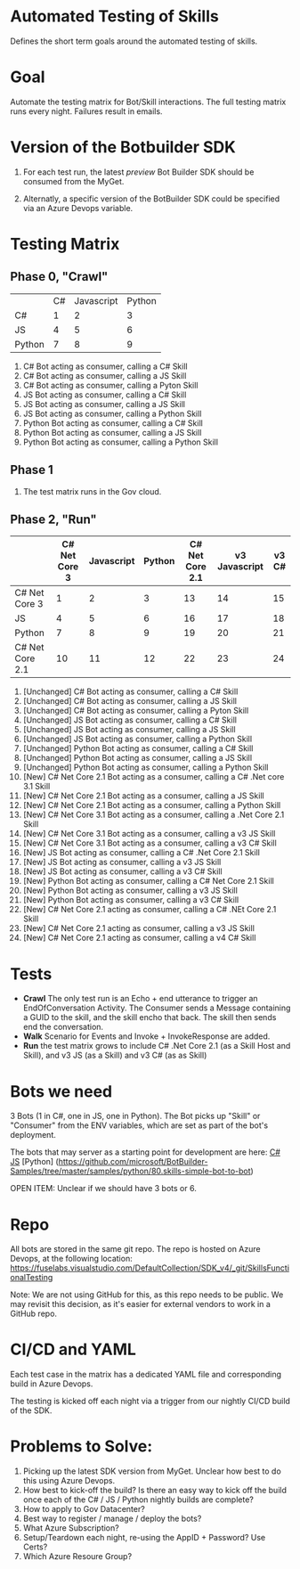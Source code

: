 # Automated Testing of Skills
Defines the short term goals around the automated testing of skills. 

# Goal
Automate the testing matrix for Bot/Skill interactions. The full testing matrix runs every night. Failures result in emails. 

# Version of the Botbuilder SDK
1. For each test run, the latest *preview* Bot Builder SDK should be consumed from the MyGet.

2. Alternatly, a specific version of the BotBuilder SDK could be specified via an Azure Devops variable. 

# Testing Matrix

## Phase 0, "Crawl"
|        |    |            |        | 
|--------|----|------------|--------|
|        | C# | Javascript | Python | 
| C#     |   1 |2            |3        | 
| JS     | 4   |5            |6       | 
| Python |7    |8            |9        | 

1. C# Bot acting as consumer, calling a C# Skill
2. C# Bot acting as consumer, calling a JS Skill
3. C# Bot acting as consumer, calling a Pyton Skill
4. JS Bot acting as consumer, calling a C# Skill
5. JS Bot acting as consumer, calling a JS Skill
6. JS Bot acting as consumer, calling a Python Skill
7. Python Bot acting as consumer, calling a C# Skill
8. Python Bot acting as consumer, calling a JS Skill
9. Python Bot acting as consumer, calling a Python Skill

## Phase 1 
1. The test matrix runs in the Gov cloud.

## Phase 2, "Run"
|                 | C# Net Core 3 | Javascript | Python | C# Net Core 2.1 | v3 Javascript | v3 C# |
|-----------------|---------------|------------|--------|-----------------|---------------|-------|
| C# Net Core 3   |     1         |    2        |  3      |    13             |    14           |  15     |
| JS              |      4         |   5         |   6     |        16         |     17          |    18   |
| Python          |     7          |   8         |   9     |       19          |       20        |    21   |
| C# Net Core 2.1 |      10         |    11        |  12      |      22           |      23         |  24     |

1. [Unchanged] C# Bot acting as consumer, calling a C# Skill
2. [Unchanged] C# Bot acting as consumer, calling a JS Skill
3. [Unchanged] C# Bot acting as consumer, calling a Pyton Skill
4. [Unchanged] JS Bot acting as consumer, calling a C# Skill
5. [Unchanged] JS Bot acting as consumer, calling a JS Skill
6. [Unchanged] JS Bot acting as consumer, calling a Python Skill
7. [Unchanged] Python Bot acting as consumer, calling a C# Skill
8. [Unchanged] Python Bot acting as consumer, calling a JS Skill
9. [Unchanged] Python Bot acting as consumer, calling a Python Skill
10. [New] C# Net Core 2.1 Bot acting as a consumer, calling a C# .Net core 3.1 Skill 
11. [New] C# Net Core 2.1 Bot acting as a consumer, calling a JS Skill 
12. [New] C# Net Core 2.1 Bot acting as a consumer, calling a Python Skill 
13. [New] C# Net Core 3.1 Bot acting as a consumer, calling a .Net Core 2.1 Skill 
14. [New] C# Net Core 3.1 Bot acting as a consumer, calling a v3 JS Skill 
15. [New] C# Net Core 3.1 Bot acting as a consumer, calling a v3 C# Skill
16. [New] JS Bot acting as consumer, calling a C# .Net Core 2.1 Skill
17. [New] JS Bot acting as consumer, calling a v3 JS Skill
18. [New] JS Bot acting as consumer, calling a v3 C# Skill
19. [New] Python Bot acting as consumer, calling a C# Net Core 2.1 Skill
20. [New] Python Bot acting as consumer, calling a v3 JS  Skill
21. [New] Python Bot acting as consumer, calling a v3 C#  Skill
22. [New] C# Net Core 2.1 acting as consumer, calling a C# .NEt Core 2.1 Skill
23. [New] C# Net Core 2.1 acting as consumer, calling a v3 JS Skill
24. [New] C# Net Core 2.1 acting as consumer, calling a v4 C# Skill


# Tests
* **Crawl** The only test run is an Echo + end utterance to trigger an EndOfConversation Activity. The Consumer sends a Message containing a GUID to the skill, and the skill encho that back. The skill then sends end the conversation. 
* **Walk** Scenario for Events and Invoke + InvokeResponse are added. 
* **Run** the test matrix grows to include C# .Net Core 2.1 (as a Skill Host and Skill), and v3 JS (as a Skill) and v3 C# (as as Skill)

# Bots we need
3 Bots (1 in C#, one in JS, one in Python). The Bot picks up "Skill" or "Consumer" from the ENV variables, which are set as part of the bot's deployment. 

The bots that may server as a starting point for development are here:
[C#](https://github.com/microsoft/BotBuilder-Samples/tree/master/samples/csharp_dotnetcore/80.skills-simple-bot-to-bot)
[JS](https://github.com/microsoft/BotBuilder-Samples/tree/master/samples/javascript_nodejs/80.skills-simple-bot-to-bot)
[Python] (https://github.com/microsoft/BotBuilder-Samples/tree/master/samples/python/80.skills-simple-bot-to-bot)

OPEN ITEM: Unclear if we should have 3 bots or 6. 

# Repo
All bots are stored in the same git repo. The repo is hosted on Azure Devops, at the following location:
https://fuselabs.visualstudio.com/DefaultCollection/SDK_v4/_git/SkillsFunctionalTesting

Note: We are not using GitHub for this, as this repo needs to be public. We may revisit this decision, as it's easier for external vendors to work in a GitHub repo. 

# CI/CD and YAML
Each test case in the matrix has a dedicated YAML file and corresponding build in Azure Devops.

The testing is kicked off each night via a trigger from our nightly CI/CD build of the SDK. 

# Problems to Solve:
1. Picking up the latest SDK version from MyGet. Unclear how best to do this using Azure Devops.
2. How best to kick-off the build? Is there an easy way to kick off the build once each of the C# / JS / Python nightly builds are complete? 
3. How to apply to Gov Datacenter? 
4. Best way to register / manage / deploy the bots? 
5. What Azure Subscription? 
6. Setup/Teardown each night, re-using the AppID + Password? Use Certs? 
7. Which Azure Resoure Group?


